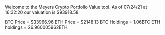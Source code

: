 Welcome to the Meyers Crypto Portfolio Value tool. 
As of 07/24/21 at 16:32:20 our valuation is $93918.58 

BTC Price = $33966.96
 ETH Price = $2148.13
BTC Holdings = 1.06BTC
 ETH holdings = 26.960005962ETH 
